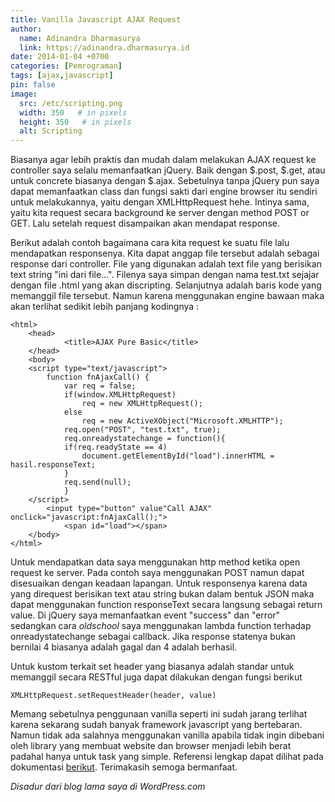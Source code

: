 ```yaml
---
title: Vanilla Javascript AJAX Request
author:
  name: Adinandra Dharmasurya
  link: https://adinandra.dharmasurya.id
date: 2014-01-04 +0700
categories: [Pemrograman]
tags: [ajax,javascript]
pin: false
image:
  src: /etc/scripting.png
  width: 350   # in pixels
  height: 350   # in pixels
  alt: Scripting
---
```


Biasanya agar lebih praktis dan mudah dalam melakukan AJAX request ke controller saya selalu memanfaatkan jQuery. Baik dengan $.post, $.get, atau untuk concrete biasanya dengan $.ajax. Sebetulnya tanpa jQuery pun saya dapat memanfaatkan class dan fungsi sakti dari engine browser itu sendiri untuk melakukannya, yaitu dengan XMLHttpRequest hehe. Intinya sama, yaitu kita request secara background ke server dengan method POST or GET. Lalu setelah request disampaikan akan mendapat response. 

Berikut adalah contoh bagaimana cara kita request ke suatu file lalu mendapatkan responsenya. Kita dapat anggap file tersebut adalah sebagai response dari controller. File yang digunakan adalah text file yang berisikan text string "ini dari file...". Filenya saya simpan dengan nama test.txt sejajar dengan file .html yang akan discripting. Selanjutnya adalah baris kode yang memanggil file tersebut. Namun karena menggunakan engine bawaan maka akan terlihat sedikit lebih panjang kodingnya :


```
<html>
    <head>
		    <title>AJAX Pure Basic</title>
    </head>
    <body>
    <script type="text/javascript">
        function fnAjaxCall() { 
            var req = false;
            if(window.XMLHttpRequest) 
                req = new XMLHttpRequest(); 
            else 
                req = new ActiveXObject("Microsoft.XMLHTTP"); 
            req.open("POST", "test.txt", true); 
            req.onreadystatechange = function(){ 
            if(req.readyState == 4) 
                document.getElementById("load").innerHTML = hasil.responseText; 
            } 
            req.send(null); 
    		}
    </script>
		<input type="button" value"Call AJAX" onclick="javascript:fnAjaxCall();">
		    <span id="load"></span>
    </body>
</html>
```

Untuk mendapatkan data saya menggunakan http method ketika open request ke server. Pada contoh saya menggunakan POST namun dapat disesuaikan dengan keadaan lapangan. Untuk responsenya karena data yang direquest berisikan text atau string bukan dalam bentuk JSON maka dapat menggunakan function responseText secara langsung sebagai return value. Di jQuery saya memanfaatkan event "success" dan "error" sedangkan cara *oldschool* saya menggunakan lambda function terhadap onreadystatechange sebagai callback. Jika response statenya bukan bernilai 4 biasanya adalah gagal dan 4 adalah berhasil.

Untuk kustom terkait set header yang biasanya adalah standar untuk memanggil secara RESTful juga dapat dilakukan dengan fungsi berikut

```
XMLHttpRequest.setRequestHeader(header, value)
```

Memang sebetulnya penggunaan vanilla seperti ini sudah jarang terlihat karena sekarang sudah banyak framework javascript yang bertebaran. Namun tidak ada salahnya menggunakan vanilla apabila tidak ingin dibebani oleh library yang membuat website dan browser menjadi lebih berat padahal hanya untuk task yang simple. Referensi lengkap dapat dilihat pada dokumentasi [berikut](https://docs.w3cub.com/dom/xmlhttprequest). Terimakasih semoga bermanfaat.

*Disadur dari blog lama saya di WordPress.com*